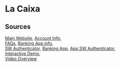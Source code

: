 # La Caixa

## Sources
[Main Website](https://www.caixabank.es/particular/home/particulares_es.html),	[Account Info](https://www.caixabank.es/particular/bancadistancia/bancadistancia_es.html),	
[FAQs](https://www.caixabank.es/particular/atencioclient/atencioncliente_es.html#preguntas-frecuentes-linea-abierta),	[Banking App info](https://www.caixabank.es/particular/caixamovil/store/applacaixa_es.html; ),	
[SW Authenticator](https://www.caixabank.es/particular/seguridad/caixabanksign_es.html),
[Banking App](https://play.google.com/store/apps/details?id=es.lacaixa.mobile.android.newwapicon),	[App SW Authenticator](https://play.google.com/store/apps/details?id=es.caixabank.caixabanksign),	
[Interactive Demo](https://loc10.lacaixa.es/GPeticiones?PN=LGN&PE=1&IDIOMA=02&CANAL=I&DEMO=0&ENTORNO=L),	
[Video Overview](https://www.youtube.com/watch?v=zyVQhH3iQzY) 
